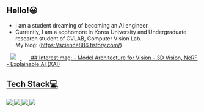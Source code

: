 ## Hello!:grinning:
- I am a student dreaming of becoming an AI engineer.   
- Currently, I am a sophomore in Korea University and Undergraduate research student of CVLAB, Computer Vision Lab.
</br> My blog: (https://science886.tistory.com/)
<a href="https://instagram.com/alpox.dev">
<img src="http://img.shields.io/badge/-Instagram-black?style=flat&logo=Instagram&link=https://science886.tistory.com/"style="height : auto; margin-left : 10px; margin-right : 10px;"/>
<img alt="" src ="https://img.shields.io/badge/TISTORY-FF6347.svg?&style=flat&link=https://science886.tistory.com/"style="height : auto; margin-left : 10px; margin-right : 10px;"/>
## Interest:mag:
- Model Architecture for Vision
- 3D Vision, NeRF
- Explainable AI (XAI)

## Tech Stack:computer:
<img src="https://img.shields.io/badge/python-3776AB?style=flat-square&logo=Python&logoColor=white"/> <img src="https://img.shields.io/badge/R-276DC3?style=flat-square&logo=R&logoColor=white"/>
<img src="https://img.shields.io/badge/PyTorch-EE4C2C?style=flat-square&logo=PyTorch&logoColor=black"/>
<img src="https://img.shields.io/badge/TensorFlow-FF6F00?style=flat-square&logo=TensorFlow&logoColor=black"/>

